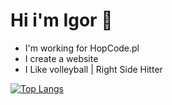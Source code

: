 




# Hi i'm Igor 👋

- I'm working for HopCode.pl
- I create a website 
- I Like volleyball | Right Side Hitter

[![Top Langs](https://github-readme-stats.vercel.app/api/top-langs/?username=anuraghazra&layout=compact)](https://github.com/anuraghazra/github-readme-stats)
